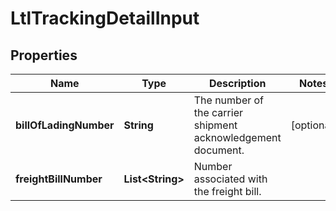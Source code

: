 # LtlTrackingDetailInput

## Properties
Name | Type | Description | Notes
------------ | ------------- | ------------- | -------------
**billOfLadingNumber** | **String** | The number of the carrier shipment acknowledgement document. |  [optional]
**freightBillNumber** | **List&lt;String&gt;** | Number associated with the freight bill. | 
